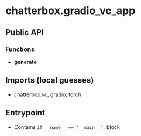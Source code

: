 # chatterbox.gradio_vc_app

## Public API


### Functions
- **generate**

## Imports (local guesses)
- chatterbox.vc, gradio, torch

## Entrypoint
- Contains `if __name__ == '__main__':` block